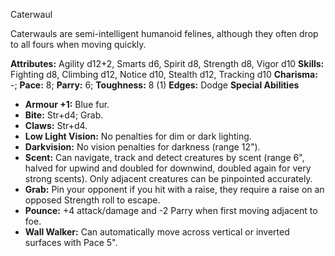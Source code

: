 Caterwaul

Caterwauls are semi-intelligent humanoid felines, although they often
drop to all fours when moving quickly.

**Attributes:** Agility d12+2, Smarts d6, Spirit d8, Strength d8, Vigor
d10
**Skills:** Fighting d8, Climbing d12, Notice d10, Stealth d12, Tracking
d10
**Charisma:** -; **Pace:** 8; **Parry:** 6; **Toughness:** 8 (1)
**Edges:** Dodge
**Special Abilities**
- **Armour +1:** Blue fur.
- **Bite:** Str+d4; Grab.
- **Claws:** Str+d4.
- **Low Light Vision:** No penalties for dim or dark lighting.
- **Darkvision:** No vision penalties for darkness (range 12").
- **Scent:** Can navigate, track and detect creatures by scent (range
6", halved for upwind and doubled for downwind, doubled again for very
strong scents). Only adjacent creatures can be pinpointed accurately.
- **Grab:** Pin your opponent if you hit with a raise, they require a
raise on an opposed Strength roll to escape.
- **Pounce:** +4 attack/damage and -2 Parry when first moving adjacent
to foe.
- **Wall Walker:** Can automatically move across vertical or inverted
surfaces with Pace 5".

